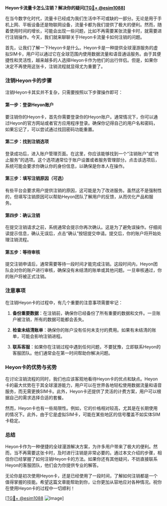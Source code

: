 **Heyon卡流量卡怎么注销？解决你的疑问[[TG💪+ @esim1088](https://t.me/s/esim1088)]**

在当今数字化时代，流量卡已经成为我们生活中不可或缺的一部分。无论是用于手机上网、平板设备还是物联网设备，流量卡都为我们提供了极大的便利。然而，随着使用时间的增长，可能会出现一些问题，比如不再需要某张流量卡时，就需要进行注销操作。今天，我们就来聊聊关于Heyon卡流量卡如何注销的问题。

首先，让我们了解一下Heyon卡是什么。Heyon卡是一种提供全球漫游服务的虚拟SIM卡，用户可以通过它在全球范围内使用数据流量和语音通话服务。由于其便捷性和灵活性，越来越多的人选择Heyon卡作为他们的出行伴侣。但是，如果你决定不再使用这张卡，注销流程就显得尤为重要了。

### 注销Heyon卡的步骤

注销Heyon卡其实并不复杂，只需要按照以下步骤操作即可：

#### 第一步：登录Heyon账户
要注销你的Heyon卡，首先你需要登录你的Heyon账户。通常情况下，你可以通过Heyon的官方网站或者官方应用程序登录。确保你记得自己的用户名和密码，如果忘记了，可以尝试通过找回密码功能重置。

#### 第二步：找到注销选项
登录成功后，进入账户管理页面。在这里，你应该能够找到一个“注销账户”或“终止服务”的选项。这个选项通常位于账户设置或者服务管理部分。点击该选项后，系统可能会要求你确认你的身份信息，以确保是你本人在操作。

#### 第三步：填写注销原因（可选）
有些平台会要求用户提供注销的原因，这可能是为了改进服务。虽然这不是强制性的，但填写注销原因可以帮助Heyon团队了解用户的反馈，从而优化产品和服务。

#### 第四步：确认注销
在提交注销请求之前，系统通常会提示你再次确认。这是为了避免误操作。仔细阅读提示信息，确认无误后，点击“确认”按钮提交申请。提交后，你的账户将开始处理注销流程。

#### 第五步：等待审核
提交注销申请后，通常需要等待一段时间才能完成注销。这段时间内，Heyon团队会对你的账户进行审核，确保没有未结清的账单或其他问题。一旦审核通过，你的账户将被正式注销。

### 注意事项

在注销Heyon卡的过程中，有几个重要的注意事项需要牢记：

1. **备份重要数据**：在注销前，确保你已经备份了所有重要的数据和文件。一旦账户被注销，所有的数据可能都会丢失。
   
2. **检查未结清账单**：确保你的账户没有任何未支付的费用。如果有未结清的账单，可能会影响注销进程。

3. **联系客服**：如果你在注销过程中遇到任何问题，不要犹豫，立即联系Heyon的客服团队。他们通常会在第一时间帮助你解决问题。

### Heyon卡的优势与劣势

在讨论注销流程的同时，我们也应该客观地看待Heyon卡的优点和缺点。Heyon卡的最大优势在于其全球漫游能力，用户可以在世界各地轻松使用数据流量和语音服务，而无需更换SIM卡。此外，Heyon卡还提供了灵活的计费方案，用户可以根据自己的需求选择合适的套餐。

然而，Heyon卡也有一些局限性。例如，它的价格相对较高，尤其是在长期使用的情况下。此外，由于它是虚拟SIM卡，可能在某些地区的信号覆盖不如实体SIM卡稳定。

### 总结

Heyon卡作为一种便捷的全球漫游解决方案，为许多用户带来了极大的便利。然而，当不再需要这张卡时，及时进行注销是非常必要的。通过本文介绍的步骤，相信你已经掌握了如何注销Heyon卡的方法。如果你还有其他疑问，不妨直接联系Heyon的客服团队，他们会为你提供专业的解答。

无论你是初次使用Heyon卡，还是已经使用了一段时间，了解如何注销都是一个值得掌握的技能。希望这篇文章能帮助到你，让你更加从容地应对各种情况。祝你在使用Heyon卡的过程中一切顺利！

[[TG💪+ @esim1088](https://t.me/s/esim1088) ![Image](https://i.postimg.cc/4NQfJmqS/Snipaste-2025-05-13-00-14-12.png)]